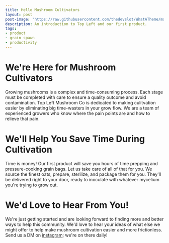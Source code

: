 ```yaml
---
title: Hello Mushroom Cultivators
layout: post
post-image: "https://raw.githubusercontent.com/thedevslot/WhatATheme/master/assets/images/SamplePost.png?token=AHMQUEPC4IFADOF5VG4QVN26Z64GG"
description: An introduction to Top Left and our first product.
tags:
- product
- grain spawn
- productivity
---
```


# We're Here for Mushroom Cultivators

Growing mushrooms is a complex and time-consuming process. Each stage must be completed with care to ensure a quality outcome and avoid contamination. Top Left Mushroom Co is dedicated to making culitvation easier by eliminating big time-wasters in your grow flow. We are a team of experienced growers who know where the pain points are and how to relieve that pain.

# We'll Help You Save Time During Cultivation

Time is money! Our first product will save you hours of time prepping and pressure-cooking grain bags. Let us take care of all of that for you. We source the finest oats, prepare, sterilize, and package them for you. They'll be delivered right to your door, ready to inoculate with whatever mycelium you're trying to grow out. 

# We'd Love to Hear From You!

We're just getting started and are looking forward to finding more and better ways to help this community. We'd love to hear your ideas of what else we might offer to help make mushroom cultivation easier and more frictionless. Send us a DM on [instagram](https://www.instagram.com/topleftmushroomco/); we're on there daily!






